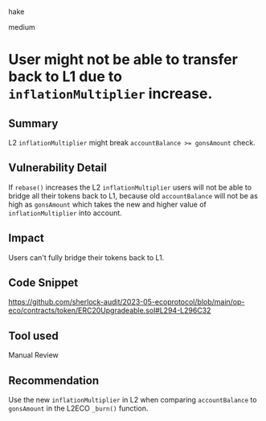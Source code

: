 hake

medium

# User might not be able to transfer back to L1 due to `inflationMultiplier` increase.

## Summary
L2 `inflationMultiplier` might break `accountBalance >= gonsAmount` check.
## Vulnerability Detail

If `rebase()` increases the L2 `inflationMultiplier` users will not be able to bridge all their tokens back to L1, because old `accountBalance` will not be as high as `gonsAmount` which takes the new and higher value of `inflationMultiplier` into account.

## Impact
Users can't fully bridge their tokens back to L1.
## Code Snippet

https://github.com/sherlock-audit/2023-05-ecoprotocol/blob/main/op-eco/contracts/token/ERC20Upgradeable.sol#L294-L296C32

## Tool used

Manual Review

## Recommendation
Use the new `inflationMultiplier` in L2 when comparing `accountBalance` to `gonsAmount` in the L2ECO `_burn()` function.